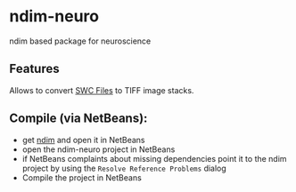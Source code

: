 ndim-neuro
==========

ndim based package for neuroscience

## Features

Allows to convert [SWC Files](http://research.mssm.edu/cnic/swc.html) to TIFF image stacks.

## Compile (via NetBeans):

- get [ndim](https://github.com/aheusel/ndim) and open it in NetBeans
- open the ndim-neuro project in NetBeans
- if NetBeans complaints about missing dependencies point it to the ndim project
  by using the `Resolve Reference Problems` dialog
- Compile the project in NetBeans